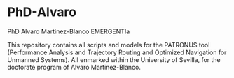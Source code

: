 # PhD-Alvaro
PhD Alvaro Martinez-Blanco EMERGENTIa

This repository contains all scripts and models for the PATRONUS tool (Performance Analysis and Trajectory Routing and Optimized Navigation for Unmanned Systems). All enmarked within the University of Sevilla, for the doctorate program of Alvaro Martinez-Blanco. 
